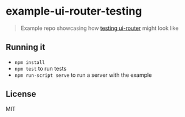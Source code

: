 # example-ui-router-testing

> Example repo showcasing how [testing ui-router](http://nikas.praninskas.com/test-ui-router) might look like

## Running it

* `npm install`
* `npm test` to run tests
* `npm run-script serve` to run a server with the example

## License

MIT